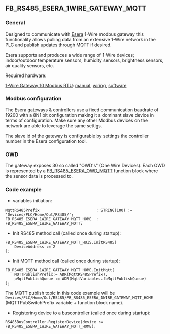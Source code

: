 ## FB_RS485_ESERA_1WIRE_GATEWAY_MQTT

### __General__
Designed to communicate with [Esera](https://esera.de/) 1-Wire modbus gateway this functionality allows pulling data from an extensive 1-Wire network in the PLC and publish updates through MQTT if desired.

Esera supports and produces a wide range of 1-Wire devices; indoor/outdoor temperature sensors, humidity sensors, brightness sensors, air quality sensors, etc.

Required hardware:

[1-Wire Gateway 10 Modbus RTU](https://esera.de/shop/en/Service-Support/1-Wire-Basics/1-Wire-building-blocks/414/1-Wire-Gateway-10-Modbus-RTU): [manual](../RS485/datasheets/Esera_ModbusGateway10_Manual.pdf), [wiring](../RS485/datasheets/Esera_ModbusGateway10_Wiring.pdf), [software](https://download.esera.de/download/technical/config%20tool%203)

### __Modbus configuration__
The Esera gateways & controllers use a fixed communication baudrate of 19200 with a 8N1 bit configuration making it a dominant slave device in terms of configuration. Make sure any other Modbus devices on the network are able to leverage the same settigs.

The slave id of the gateway is configurable by settings the controller number in the Esera configuration tool.

### __OWD__
The gateway exposes 30 so called "OWD's" (One Wire Devices). Each OWD is represented by a [FB_RS485_ESERA_OWD_MQTT](FB_RS485_ESERA_OWD_MQTT) function block where the sensor data is processed to.


### __Code example__

- variables initiation:
```
MqttRS485Prefix							: STRING(100) := 'Devices/PLC/Home/Out/RS485/';	
FB_RS485_ESERA_1WIRE_GATEWAY_MQTT_HOME	: FB_RS485_ESERA_1WIRE_GATEWAY_MQTT;
```

- Init RS485 method call (called once during startup):
```
FB_RS485_ESERA_1WIRE_GATEWAY_MQTT_HUIS.InitRS485(
	DeviceAddress := 2
);
```

- Init MQTT method call (called once during startup):
```
FB_RS485_ESERA_1WIRE_GATEWAY_MQTT_HOME.InitMqtt(
	MQTTPublishPrefix:= ADR(MqttRS485Prefix),	
	pMqttPublishQueue := ADR(MqttVariables.fbMqttPublishQueue)
);
```
The MQTT publish topic in this code example will be `Devices/PLC/Home/Out/RS485/FB_RS485_ESERA_1WIRE_GATEWAY_MQTT_HOME` (MQTTPubSwitchPrefix variable + function block name).

- Registering device to a buscontroller (called once during startup):
```
RS485BusController.RegisterDevice(device := FB_RS485_ESERA_1WIRE_GATEWAY_MQTT_HOME);
```
